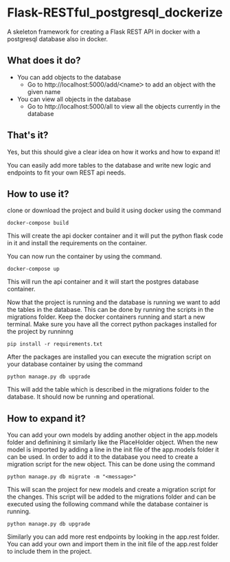 # Flask-RESTful_postgresql_dockerize
A skeleton framework for creating a Flask REST API in docker with a postgresql database also in docker.

## What does it do?
- You can add objects to the database
  - Go to http://localhost:5000/add/ᐸnameᐳ to add an object with the given name
- You can view all objects in the database
  - Go to http://localhost:5000/all to view all the objects currently in the database
## That's it?
Yes, but this should give a clear idea on how it works and how to expand it! 

You can easily add more tables to the database and write new logic and endpoints to fit your own REST api needs.
## How to use it?
clone or download the project and build it using docker using the command
```
docker-compose build
```
This will create the api docker container and it will put the python flask code in it and install the requirements on the container.

You can now run the container by using the command.
```
docker-compose up
```
This will run the api container and it will start the postgres database container. 

Now that the project is running and the database is running we want to add the tables in the database. This can be done by running the scripts in the migrations folder. Keep the docker containers running and start a new terminal. Make sure you have all the correct python packages installed for the project by runninng
```
pip install -r requirements.txt
```
After the packages are installed you can execute the migration script on your database container by using the command
```
python manage.py db upgrade
```
This will add the table which is described in the migrations folder to the database.
It should now be running and operational.
## How to expand it?
You can add your own models by adding another object in the app.models folder and definining it similarly like the PlaceHolder object.
When the new model is imported by adding a line in the init file of the app.models folder it can be used. 
In order to add it to the database you need to create a migration script for the new object. This can be done using the command
```
python manage.py db migrate -m "<message>"
```
This will scan the project for new models and create a migration script for the changes. This script will be added to the migrations folder and can be executed using the following command while the database container is running.
```
python manage.py db upgrade
```
Similarly you can add more rest endpoints by looking in the app.rest folder. You can add your own and import them in the init file of the app.rest folder to include them in the project.
